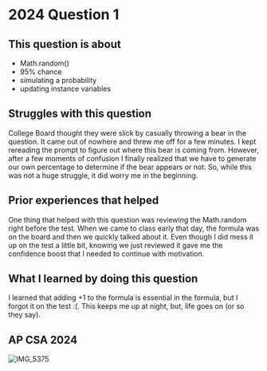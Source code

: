 # 2024 Question 1

## This question is about 
- Math.random()
- 95% chance
- simulating a probability
- updating instance variables

## Struggles with this question
College Board thought they were slick by casually throwing a bear in the question. It came out of nowhere and threw me off for a few minutes. I kept rereading the prompt to figure out where this bear is coming from. However, after a few moments of confusion I finally realized that we have to generate our own percentage to determine if the bear appears or not. So, while this was not a huge struggle, it did worry me in the beginning. 

## Prior experiences that helped 
One thing that helped with this question was reviewing the Math.random right before the test. When we came to class early that day, the formula was on the board and then we quickly talked about it. Even though I did mess it up on the test a little bit, knowing we just reviewed it gave me the confidence boost that I needed to continue with motivation. 

## What I learned by doing this question 
I learned that adding +1 to the formula is essential in the formula, but I forgot it on the test :(. This keeps me up at night, but, life goes on (or so they say). 

## AP CSA 2024
![IMG_5375](https://github.com/abigailm124/csa-mp3-pd3/assets/155492909/0dcc448d-5e3a-4ba7-8305-b86b989c49eb)
